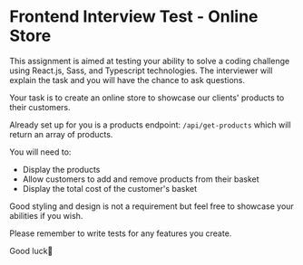 # Frontend Interview Test - Online Store
This assignment is aimed at testing your ability to solve a coding challenge using React.js, Sass, and Typescript technologies. The interviewer will explain the task and you will have the chance to ask questions.

Your task is to create an online store to showcase our clients' products to their customers.

Already set up for you is a products endpoint: ```/api/get-products``` which will return an array of products.

You will need to:
- Display the products
- Allow customers to add and remove products from their basket
- Display the total cost of the customer's basket

Good styling and design is not a requirement but feel free to showcase your abilities if you wish.

Please remember to write tests for any features you create.

Good luck🤞
